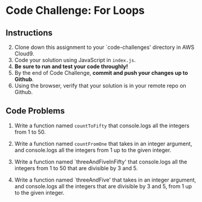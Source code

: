 # Code Challenge: For Loops

## Instructions

2. Clone down this assignment to your `code-challenges' directory in AWS Cloud9.  
3. Code your solution using JavaScript in `index.js`. 
4. **Be sure to run and test your code throughly!**
5. By the end of Code Challenge, **commit and push your changes up to Github**.
6. Using the browser, verify that your solution is in your remote repo on Github.

## Code Problems

1. Write a function named `countToFifty` that console.logs all the integers from 1 to 50. 

2. Write a function named `countFromOne` that takes in an integer argument, and console.logs all the integers from 1 up to the given integer. 

3. Write a function named `threeAndFiveInFifty' that console.logs all the integers from 1 to 50 that are divisible by 3 and 5.

4. Write a function named `threeAndFive' that takes in an integer argument, and console.logs all the integers that are divisible by 3 and 5, from 1 up to the given integer. 

